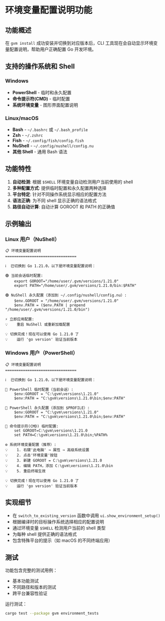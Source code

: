 # 环境变量配置说明功能

## 功能概述

在 `gvm install` 成功安装并切换到对应版本后，CLI 工具现在会自动显示环境变量配置说明，帮助用户正确配置 Go 开发环境。

## 支持的操作系统和 Shell

### Windows
- **PowerShell** - 临时和永久配置
- **命令提示符(CMD)** - 临时配置
- **系统环境变量** - 图形界面配置说明

### Linux/macOS
- **Bash** - `~/.bashrc` 或 `~/.bash_profile`
- **Zsh** - `~/.zshrc`
- **Fish** - `~/.config/fish/config.fish`
- **NuShell** - `~/.config/nushell/config.nu`
- **其他 Shell** - 通用 Bash 语法

## 功能特性

1. **自动检测**: 根据 `$SHELL` 环境变量自动检测用户当前使用的 shell
2. **多种配置方式**: 提供临时配置和永久配置两种选择
3. **平台特定**: 针对不同操作系统显示相应的配置方法
4. **语法正确**: 为不同 shell 显示正确的语法格式
5. **路径自动计算**: 自动计算 GOROOT 和 PATH 的正确值

## 示例输出

### Linux 用户（NuShell）
```
📋 环境变量配置说明
================================

ℹ️  已切换到 Go 1.21.0，以下是环境变量配置说明：

🟢 当前会话临时配置:
    export GOROOT="/home/user/.gvm/versions/1.21.0"
    export PATH="/home/user/.gvm/versions/1.21.0/bin:$PATH"

🟢 NuShell 永久配置（添加到 ~/.config/nushell/config.nu）:
    $env.GOROOT = "/home/user/.gvm/versions/1.21.0"
    $env.PATH = ($env.PATH | prepend "/home/user/.gvm/versions/1.21.0/bin")

⚡ 立即应用配置:
💡    重启 NuShell 或重新加载配置

💡 切换完成！现在可以使用 Go 1.21.0 了
💡    运行 'go version' 验证当前版本
```

### Windows 用户（PowerShell）
```
📋 环境变量配置说明
================================

ℹ️  已切换到 Go 1.21.0，以下是环境变量配置说明：

🔷 PowerShell 临时配置（当前会话）:
    $env:GOROOT = "C:\gvm\versions\1.21.0"
    $env:PATH = "C:\gvm\versions\1.21.0\bin;$env:PATH"

🔷 PowerShell 永久配置（添加到 $PROFILE）:
    $env:GOROOT = "C:\gvm\versions\1.21.0"
    $env:PATH = "C:\gvm\versions\1.21.0\bin;$env:PATH"

🔶 命令提示符(CMD) 临时配置:
    set GOROOT=C:\gvm\versions\1.21.0
    set PATH=C:\gvm\versions\1.21.0\bin;%PATH%

⚙️ 系统环境变量配置（推荐）:
💡    1. 右键'此电脑' → 属性 → 高级系统设置
💡    2. 点击'环境变量'按钮
💡    3. 新建 GOROOT = C:\gvm\versions\1.21.0
💡    4. 编辑 PATH，添加 C:\gvm\versions\1.21.0\bin
💡    5. 重启终端生效

💡 切换完成！现在可以使用 Go 1.21.0 了
💡    运行 'go version' 验证当前版本
```

## 实现细节

- 在 `switch_to_existing_version` 函数中调用 `ui.show_environment_setup()`
- 根据编译时的目标操作系统选择相应的配置说明
- 通过环境变量 `$SHELL` 检测用户当前的 shell 类型
- 为每种 shell 提供正确的语法格式
- 包含特殊平台的提示（如 macOS 的不同终端应用）

## 测试

功能包含完整的测试用例：
- 基本功能测试
- 不同路径和版本的测试
- 跨平台兼容性验证

运行测试：
```bash
cargo test --package gvm environment_tests
```
